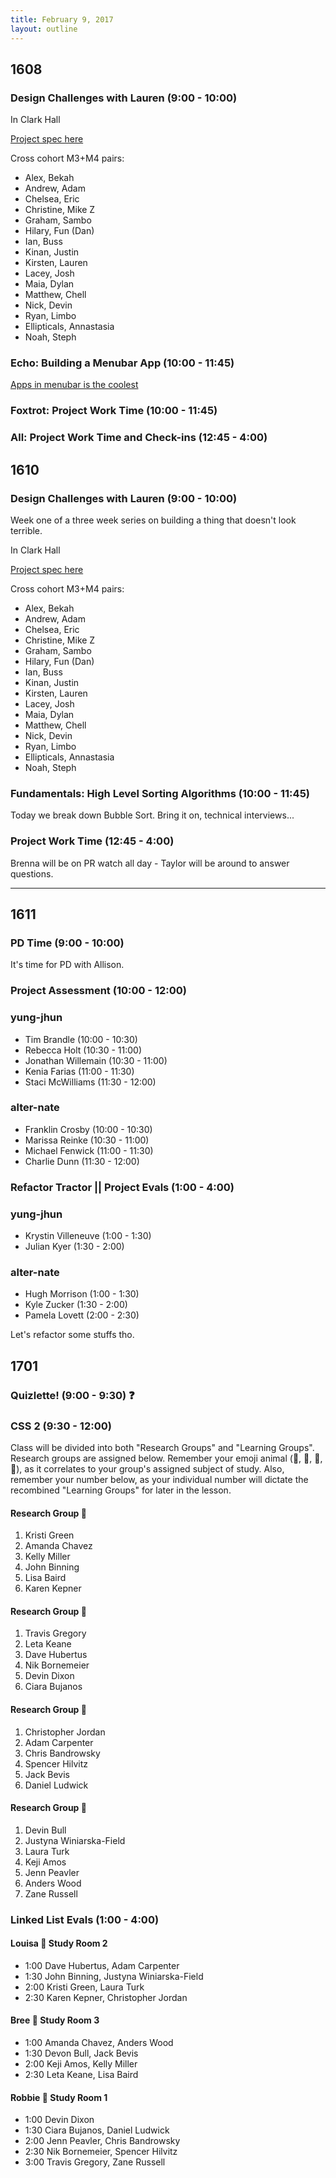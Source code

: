```yaml
---
title: February 9, 2017
layout: outline
---
```


## 1608

### Design Challenges with Lauren (9:00 - 10:00)

In Clark Hall

[Project spec here](http://frontend.turing.io/projects/ultimate-ux-ui-team-challenge.html)

Cross cohort M3+M4 pairs:

- Alex, Bekah
- Andrew, Adam
- Chelsea, Eric
- Christine, Mike Z
- Graham, Sambo
- Hilary, Fun (Dan)
- Ian, Buss
- Kinan, Justin
- Kirsten, Lauren
- Lacey, Josh
- Maia, Dylan
- Matthew, Chell
- Nick, Devin
- Ryan, Limbo
- Ellipticals, Annastasia
- Noah, Steph

### Echo: Building a Menubar App (10:00 - 11:45)
[Apps in menubar is the coolest](http://frontend.turing.io/lessons/electron-menubar-app.html)

### Foxtrot: Project Work Time (10:00 - 11:45)

### All: Project Work Time and Check-ins (12:45 - 4:00)

## 1610

### Design Challenges with Lauren (9:00 - 10:00)
Week one of a three week series on building a thing that doesn't look terrible.  

In Clark Hall

[Project spec here](http://frontend.turing.io/projects/ultimate-ux-ui-team-challenge.html)

Cross cohort M3+M4 pairs:

- Alex, Bekah
- Andrew, Adam
- Chelsea, Eric
- Christine, Mike Z
- Graham, Sambo
- Hilary, Fun (Dan)
- Ian, Buss
- Kinan, Justin
- Kirsten, Lauren
- Lacey, Josh
- Maia, Dylan
- Matthew, Chell
- Nick, Devin
- Ryan, Limbo
- Ellipticals, Annastasia
- Noah, Steph

### Fundamentals: High Level Sorting Algorithms (10:00 - 11:45)
Today we break down Bubble Sort. Bring it on, technical interviews...  

### Project Work Time (12:45 - 4:00)
Brenna will be on PR watch all day - Taylor will be around to answer questions.  

--------------------------------------------

## 1611

### PD Time (9:00 - 10:00)

It's time for PD with Allison.

### Project Assessment (10:00 - 12:00)

### yung-jhun

* Tim Brandle (10:00 - 10:30)
* Rebecca Holt (10:30 - 11:00)
* Jonathan Willemain (10:30 - 11:00)
* Kenia Farias (11:00 - 11:30)
* Staci McWilliams (11:30 - 12:00)

### alter-nate

* Franklin Crosby (10:00 - 10:30)
* Marissa Reinke (10:30 - 11:00)
* Michael Fenwick (11:00 - 11:30)
* Charlie Dunn (11:30 - 12:00)

### Refactor Tractor  || Project Evals (1:00 - 4:00)

### yung-jhun

* Krystin Villeneuve (1:00 - 1:30)
* Julian Kyer (1:30 - 2:00)

### alter-nate

* Hugh Morrison (1:00 - 1:30)
* Kyle Zucker (1:30 - 2:00)
* Pamela Lovett (2:00 - 2:30)

Let's refactor some stuffs tho.

## 1701

### Quizlette! (9:00 - 9:30) :question:

### CSS 2 (9:30 - 12:00)
Class will be divided into both "Research Groups" and "Learning Groups". Research groups are assigned below. Remember your emoji animal (:panda_face:, :snake:, :ant:, :dragon_face:), as it correlates to your group's assigned subject of study. Also, remember your number below, as your individual number will dictate the recombined "Learning Groups" for later in the lesson.

#### Research Group :panda_face:

1. Kristi Green
2. Amanda Chavez
3. Kelly Miller
4. John Binning
5. Lisa Baird
6. Karen Kepner

#### Research Group :snake:

1. Travis Gregory
2. Leta Keane
3. Dave Hubertus
4. Nik Bornemeier
5. Devin Dixon
6. Ciara Bujanos

#### Research Group :ant:

1. Christopher Jordan
2. Adam Carpenter
3. Chris Bandrowsky
4. Spencer Hilvitz
5. Jack Bevis
6. Daniel Ludwick

#### Research Group :dragon_face:

1. Devin Bull
2. Justyna Winiarska-Field
3. Laura Turk
4. Keji Amos
5. Jenn Peavler
6. Anders Wood
7. Zane Russell

### Linked List Evals (1:00 - 4:00)

#### Louisa :hear_no_evil: Study Room 2

* 1:00 Dave Hubertus, Adam Carpenter
* 1:30 John Binning, Justyna Winiarska-Field
* 2:00 Kristi Green, Laura Turk
* 2:30 Karen Kepner, Christopher Jordan

#### Bree :see_no_evil: Study Room 3

* 1:00 Amanda Chavez, Anders Wood
* 1:30 Devon Bull, Jack Bevis
* 2:00 Keji Amos, Kelly Miller
* 2:30 Leta Keane, Lisa Baird

#### Robbie :speak_no_evil: Study Room 1

* 1:00 Devin Dixon
* 1:30 Ciara Bujanos, Daniel Ludwick
* 2:00 Jenn Peavler, Chris Bandrowsky
* 2:30 Nik Bornemeier, Spencer Hilvitz
* 3:00 Travis Gregory, Zane Russell
